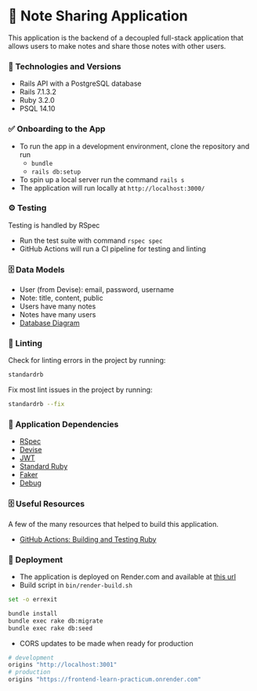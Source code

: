 # 📝 Note Sharing Application

This application is the backend of a decoupled full-stack application that allows users to make notes and share those notes with other users.

### 🧱 Technologies and Versions

- Rails API with a PostgreSQL database
- Rails 7.1.3.2
- Ruby 3.2.0
- PSQL 14.10

### ✅ Onboarding to the App

- To run the app in a development environment, clone the repository and run
  - `bundle`
  - `rails db:setup`
- To spin up a local server run the command `rails s`
- The application will run locally at `http://localhost:3000/`

### ⚙️ Testing

Testing is handled by RSpec

- Run the test suite with command `rspec spec`
- GitHub Actions will run a CI pipeline for testing and linting

### 🗄️ Data Models

- User (from Devise): email, password, username
- Note: title, content, public
- Users have many notes
- Notes have many users
- [Database Diagram](https://dbdiagram.io/d/Copy-of-Untitled-Diagram-663d4db09e85a46d5573e239)

### 🫧 Linting

Check for linting errors in the project by running:

```bash
standardrb
```

Fix most lint issues in the project by running:

```bash
standardrb --fix
```

### 🤝 Application Dependencies

- [RSpec](https://rubygems.org/gems/rspec-rails/versions/3.4.2?locale=en)
- [Devise](https://github.com/heartcombo/devise)
- [JWT](https://github.com/jwt/ruby-jwt)
- [Standard Ruby](https://github.com/standardrb/standard?tab=readme-ov-file)
- [Faker](https://github.com/faker-ruby/faker)
- [Debug](https://github.com/ruby/debug)

### 🗄️ Useful Resources

A few of the many resources that helped to build this application.

- [GitHub Actions: Building and Testing Ruby](https://docs.github.com/en/actions/automating-builds-and-tests/building-and-testing-ruby)

### 🚀 Deployment

- The application is deployed on Render.com and available at [this url](https://backend-learn-practicum.onrender.com)
- Build script in `bin/render-build.sh`

```sh
set -o errexit

bundle install
bundle exec rake db:migrate
bundle exec rake db:seed
```

- CORS updates to be made when ready for production

```ruby
# development
origins "http://localhost:3001"
# production
origins "https://frontend-learn-practicum.onrender.com"
```

